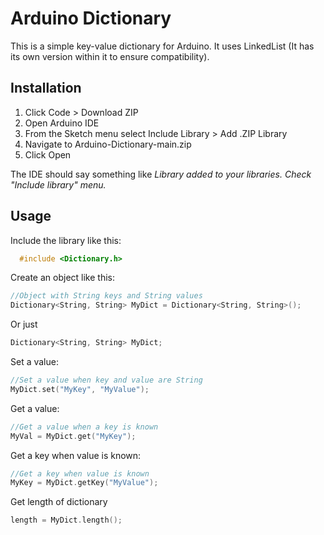 # Arduino Dictionary

This is a simple key-value dictionary for Arduino. It uses LinkedList (It has its own version within it to ensure compatibility).

## Installation
1. Click Code > Download ZIP
2. Open Arduino IDE
3. From the Sketch menu select Include Library > Add .ZIP Library
4. Navigate to Arduino-Dictionary-main.zip
5. Click Open

  The IDE should say something like *Library added to your libraries. Check "Include library" menu.*

## Usage
  Include the library like this:

```cpp
  #include <Dictionary.h>
```
Create an object like this:

 ```cpp
 //Object with String keys and String values
 Dictionary<String, String> MyDict = Dictionary<String, String>();
 ```
 Or just
 ```cpp
 Dictionary<String, String> MyDict;
 ```
 Set a value:
 ```cpp
 //Set a value when key and value are String
 MyDict.set("MyKey", "MyValue");
 ```
 
 Get a value:
 ```cpp
 //Get a value when a key is known
 MyVal = MyDict.get("MyKey");
 ```
 
 Get a key when value is known:
 ```cpp
 //Get a key when value is known
 MyKey = MyDict.getKey("MyValue");
 ```
 
 Get length of dictionary
 ```cpp
 length = MyDict.length();
 ```
